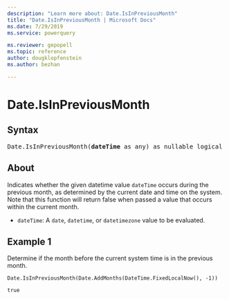 ```yaml
---
description: "Learn more about: Date.IsInPreviousMonth"
title: "Date.IsInPreviousMonth | Microsoft Docs"
ms.date: 7/29/2019
ms.service: powerquery

ms.reviewer: gepopell
ms.topic: reference
author: dougklopfenstein
ms.author: bezhan

---
```

# Date.IsInPreviousMonth

## Syntax

<pre>
Date.IsInPreviousMonth(<b>dateTime</b> as any) as nullable logical
</pre>
  
## About

Indicates whether the given datetime value `dateTime` occurs during the previous month, as determined by the current date and time on the system. Note that this function will return false when passed a value that occurs within the current month. <ul> <li><code>dateTime</code>: A <code>date</code>, <code>datetime</code>, or <code>datetimezone</code> value to be evaluated.</li> </ul>

## Example 1
Determine if the month before the current system time is in the previous month.

```powerquery-m
Date.IsInPreviousMonth(Date.AddMonths(DateTime.FixedLocalNow(), -1))
```

`true`
